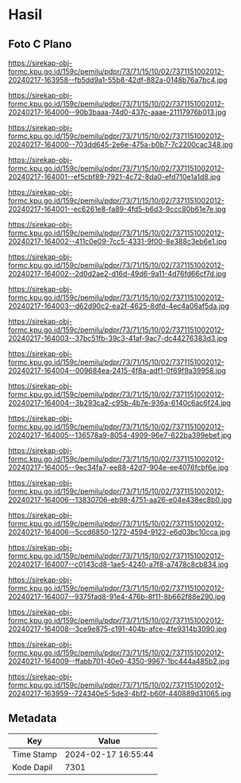 # Hasil

## Foto C Plano

https://sirekap-obj-formc.kpu.go.id/159c/pemilu/pdpr/73/71/15/10/02/7371151002012-20240217-163958--fb5dd9a1-55b8-42df-882a-0148b76a7bc4.jpg

https://sirekap-obj-formc.kpu.go.id/159c/pemilu/pdpr/73/71/15/10/02/7371151002012-20240217-164000--90b3baaa-74d0-437c-aaae-21117976b013.jpg

https://sirekap-obj-formc.kpu.go.id/159c/pemilu/pdpr/73/71/15/10/02/7371151002012-20240217-164000--703dd645-2e6e-475a-b0b7-7c2200cac348.jpg

https://sirekap-obj-formc.kpu.go.id/159c/pemilu/pdpr/73/71/15/10/02/7371151002012-20240217-164001--ef5cbf89-7921-4c72-8da0-efd710e1a1d8.jpg

https://sirekap-obj-formc.kpu.go.id/159c/pemilu/pdpr/73/71/15/10/02/7371151002012-20240217-164001--ec6261e8-fa89-4fd5-b6d3-9ccc80b61e7e.jpg

https://sirekap-obj-formc.kpu.go.id/159c/pemilu/pdpr/73/71/15/10/02/7371151002012-20240217-164002--411c0e09-7cc5-4331-9f00-8e388c3eb6e1.jpg

https://sirekap-obj-formc.kpu.go.id/159c/pemilu/pdpr/73/71/15/10/02/7371151002012-20240217-164002--2d0d2ae2-d16d-49d6-9a11-4d76fd66cf7d.jpg

https://sirekap-obj-formc.kpu.go.id/159c/pemilu/pdpr/73/71/15/10/02/7371151002012-20240217-164003--d62d90c2-ea2f-4625-8dfd-4ec4a06af5da.jpg

https://sirekap-obj-formc.kpu.go.id/159c/pemilu/pdpr/73/71/15/10/02/7371151002012-20240217-164003--37bc51fb-39c3-41af-9ac7-dc44276383d3.jpg

https://sirekap-obj-formc.kpu.go.id/159c/pemilu/pdpr/73/71/15/10/02/7371151002012-20240217-164004--009684ea-2415-4f8a-adf1-0f69f9a39958.jpg

https://sirekap-obj-formc.kpu.go.id/159c/pemilu/pdpr/73/71/15/10/02/7371151002012-20240217-164004--3b293ca2-c95b-4b7e-936a-6140c6ac6f24.jpg

https://sirekap-obj-formc.kpu.go.id/159c/pemilu/pdpr/73/71/15/10/02/7371151002012-20240217-164005--136578a9-8054-4909-96e7-622ba399ebef.jpg

https://sirekap-obj-formc.kpu.go.id/159c/pemilu/pdpr/73/71/15/10/02/7371151002012-20240217-164005--9ec34fa7-ee88-42d7-904e-ee4076fcbf6e.jpg

https://sirekap-obj-formc.kpu.go.id/159c/pemilu/pdpr/73/71/15/10/02/7371151002012-20240217-164006--13830706-eb98-4751-aa26-e04e438ec8b0.jpg

https://sirekap-obj-formc.kpu.go.id/159c/pemilu/pdpr/73/71/15/10/02/7371151002012-20240217-164006--5ccd6850-1272-4594-9122-e6d03bc10cca.jpg

https://sirekap-obj-formc.kpu.go.id/159c/pemilu/pdpr/73/71/15/10/02/7371151002012-20240217-164007--c0143cd8-1ae5-4240-a7f8-a7478c8cb834.jpg

https://sirekap-obj-formc.kpu.go.id/159c/pemilu/pdpr/73/71/15/10/02/7371151002012-20240217-164007--9375fad8-91e4-476b-8f11-8b662f88e290.jpg

https://sirekap-obj-formc.kpu.go.id/159c/pemilu/pdpr/73/71/15/10/02/7371151002012-20240217-164008--3ce9e875-c191-404b-afce-4fe9314b3090.jpg

https://sirekap-obj-formc.kpu.go.id/159c/pemilu/pdpr/73/71/15/10/02/7371151002012-20240217-164009--ffabb701-40e0-4350-9967-1bc444a485b2.jpg

https://sirekap-obj-formc.kpu.go.id/159c/pemilu/pdpr/73/71/15/10/02/7371151002012-20240217-163959--724340e5-5de3-4bf2-b60f-440889d31065.jpg


## Metadata

| Key        | Value               |
| ---------- | ------------------- |
| Time Stamp | 2024-02-17 16:55:44 |
| Kode Dapil | 7301                |



